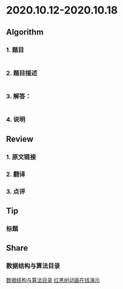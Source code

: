 # 2020.10.12-2020.10.18

## Algorithm
### 1. 题目
```

```
### 2. 题目描述
```

```

### 3. 解答：
```golang

```
### 4. 说明


## Review
### 1. 原文链接


### 2. 翻译


### 3. 点评


## Tip
### 标题


## Share
### 数据结构与算法目录
[数据结构与算法目录](https://www.cnblogs.com/skywang12345/p/3603935.html)
[红黑树动画在线演示](https://rbtree.phpisfuture.com/)